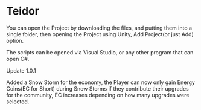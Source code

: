# Teidor

You can open the Project by downloading the files, and putting them into a single folder, then opening the Project using Unity, Add Project(or just Add) option.

The scripts can be opened via Visual Studio, or any other program that can open C#.

Update 1.0.1

Added a Snow Storm for the economy, the Player can now only gain Energy Coins(EC for Short) during Snow Storms if they contribute their upgrades for the community, EC increases depending on how many upgrades were selected.
